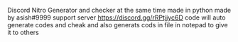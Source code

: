 
Discord Nitro Generator and checker at the same time made in python
made by asish#9999  support server https://discord.gg/rRPtjjyc6D
code will auto generate codes and cheak and also generats cods in file in notepad to give it to others